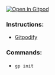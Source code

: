 [![Open in Gitpod](https://gitpod.io/button/open-in-gitpod.svg)](https://gitpod.io/#https://github.com/javascripto/teste-gitpod)

### Instructions:

- [Gitpodify](https://www.gitpod.io/blog/gitpodify/)

### Commands:
- `gp init`